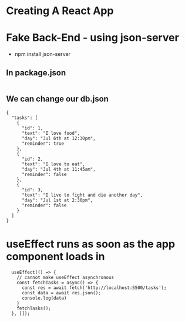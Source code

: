 # Creating A React App

# Fake Back-End - using json-server
- npm install json-server
## In package.json
```   "server": "json-server --watch db.json --port 5000"
```
## We can change our db.json
```
{
  "tasks": [
    {
      "id": 1,
      "text": "I love food",
      "day": "Jul 6th at 12:30pm",
      "reminder": true
    },
    {
      "id": 2,
      "text": "I love to eat",
      "day": "Jul 4th at 11:45am",
      "reminder": false
    },
    {
      "id": 3,
      "text": "I live to fight and die another day",
      "day": "Jul 1st at 2:30pm",
      "reminder": false
    }
  ]
}
```
# useEffect runs as soon as the app component loads in
```
  useEffect(() => {
    // cannot make useEffect asynchronous
    const fetchTasks = async() => {
      const res = await fetch('http://localhost:5500/tasks');
      const data = await res.json();
      console.log(data)
    }
    fetchTasks();
  }, []);
```